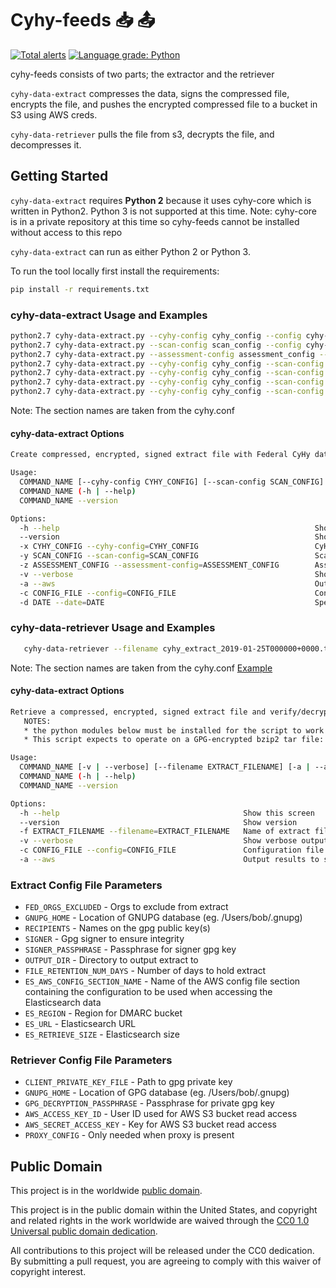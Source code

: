 # Cyhy-feeds :inbox_tray: :outbox_tray:

[![Total alerts](https://img.shields.io/lgtm/alerts/g/cisagov/cyhy-feeds.svg?logo=lgtm&logoWidth=18)](https://lgtm.com/projects/g/cisagov/cyhy-feeds/alerts/)
[![Language grade: Python](https://img.shields.io/lgtm/grade/python/g/cisagov/cyhy-feeds.svg?logo=lgtm&logoWidth=18)](https://lgtm.com/projects/g/cisagov/cyhy-feeds/context:python)

cyhy-feeds consists of two parts; the extractor and the retriever

`cyhy-data-extract` compresses the data, signs the compressed file,
encrypts the file, and pushes the encrypted compressed file to a
bucket in S3 using AWS creds.

`cyhy-data-retriever` pulls the file from s3, decrypts the file, and
decompresses it.

## Getting Started ##

`cyhy-data-extract` requires **Python 2** because it uses cyhy-core
which is written in Python2. Python 3 is not supported at this
time. Note: cyhy-core is in a private repository at this time so
cyhy-feeds cannot be installed without access to this repo

`cyhy-data-extract` can run as either Python 2 or Python 3.

To run the tool locally first install the requirements:
```bash
pip install -r requirements.txt
```

### cyhy-data-extract Usage and Examples ###

```bash
python2.7 cyhy-data-extract.py --cyhy-config cyhy_config --config cyhy-data-extract.cfg
python2.7 cyhy-data-extract.py --scan-config scan_config --config cyhy-data-extract.cfg
python2.7 cyhy-data-extract.py --assessment-config assessment_config --config cyhy-data-extract.cfg
python2.7 cyhy-data-extract.py --cyhy-config cyhy_config --scan-config scan_config --config cyhy-data-extract.cfg
python2.7 cyhy-data-extract.py --cyhy-config cyhy_config --scan-config scan_config --aws --config cyhy-data-extract.cfg
python2.7 cyhy-data-extract.py --cyhy-config cyhy_config --scan-config scan_config --aws --config cyhy-data-extract.cfg --date 2019-01-25
python2.7 cyhy-data-extract.py --cyhy-config cyhy_config --scan-config scan_config --assessment-config assessment_config --aws --config cyhy-data-extract.cfg --date 2019-01-25
```
Note: The section names are taken from the cyhy.conf

#### cyhy-data-extract Options ####

```bash
Create compressed, encrypted, signed extract file with Federal CyHy data for integration with the Weathermap project.

Usage:
  COMMAND_NAME [--cyhy-config CYHY_CONFIG] [--scan-config SCAN_CONFIG] [--assessment-config ASSESSMENT_CONFIG] [-v | --verbose] [-a | --aws] --config CONFIG_FILE [--date DATE]
  COMMAND_NAME (-h | --help)
  COMMAND_NAME --version

Options:
  -h --help                                                         Show this screen
  --version                                                         Show version
  -x CYHY_CONFIG --cyhy-config=CYHY_CONFIG                          CyHy configuration section to use
  -y SCAN_CONFIG --scan-config=SCAN_CONFIG                          Scan configuration section to use
  -z ASSESSMENT_CONFIG --assessment-config=ASSESSMENT_CONFIG        Assessment configuration section to use
  -v --verbose                                                      Show verbose output
  -a --aws                                                          Output results to s3 bucket
  -c CONFIG_FILE --config=CONFIG_FILE                               Configuration file for this script
  -d DATE --date=DATE                                               Specific date to export data from in form: %Y-%m-%d (eg. 2018-12-31) NOTE that this date is in UTC

```


### cyhy-data-retriever Usage and Examples ###

```bash
   cyhy-data-retriever --filename cyhy_extract_2019-01-25T000000+0000.tbz.gpg --aws --config cyhy-data-retriever.cfg
```
Note: The section names are taken from the cyhy.conf [Example](https://github.com/cisagov/cyhy_amis/blob/develop/ansible/roles/cyhy_feeds/tasks/main.yml#L111-L134)

#### cyhy-data-extract Options ####

```bash
Retrieve a compressed, encrypted, signed extract file and verify/decrypt/uncompress it.
   NOTES:
   * the python modules below must be installed for the script to work
   * This script expects to operate on a GPG-encrypted bzip2 tar file: e.g. filename.tbz.gpg

Usage:
  COMMAND_NAME [-v | --verbose] [--filename EXTRACT_FILENAME] [-a | --aws] --config CONFIG_FILE
  COMMAND_NAME (-h | --help)
  COMMAND_NAME --version

Options:
  -h --help                                         Show this screen
  --version                                         Show version
  -f EXTRACT_FILENAME --filename=EXTRACT_FILENAME   Name of extract file to retrieve
  -v --verbose                                      Show verbose output
  -c CONFIG_FILE --config=CONFIG_FILE               Configuration file for this script
  -a --aws                                          Output results to s3 bucket

```

### Extract Config File Parameters ###

* `FED_ORGS_EXCLUDED` - Orgs to exclude from extract
* `GNUPG_HOME` - Location of GNUPG database (eg. /Users/bob/.gnupg)
* `RECIPIENTS` - Names on the gpg public key(s)
* `SIGNER` - Gpg signer to ensure integrity
* `SIGNER_PASSPHRASE` - Passphrase for signer gpg key
* `OUTPUT_DIR` - Directory to output extract to
* `FILE_RETENTION_NUM_DAYS` - Number of days to hold extract
* `ES_AWS_CONFIG_SECTION_NAME` - Name of the AWS config file section
  containing the configuration to be used when accessing the
  Elasticsearch data
* `ES_REGION` - Region for DMARC bucket
* `ES_URL` - Elasticsearch URL
* `ES_RETRIEVE_SIZE` - Elasticsearch size

### Retriever Config File Parameters ###

* `CLIENT_PRIVATE_KEY_FILE` - Path to gpg private key
* `GNUPG_HOME` - Location of GPG database (eg. /Users/bob/.gnupg)
* `GPG_DECRYPTION_PASSPHRASE` - Passphrase for private gpg key
* `AWS_ACCESS_KEY_ID` - User ID used for AWS S3 bucket read access
* `AWS_SECRET_ACCESS_KEY` - Key for AWS S3 bucket read access
* `PROXY_CONFIG` - Only needed when proxy is present

## Public Domain ##

This project is in the worldwide [public domain](LICENSE.md).

This project is in the public domain within the United States, and
copyright and related rights in the work worldwide are waived through
the [CC0 1.0 Universal public domain
dedication](https://creativecommons.org/publicdomain/zero/1.0/).

All contributions to this project will be released under the CC0
dedication. By submitting a pull request, you are agreeing to comply
with this waiver of copyright interest.
